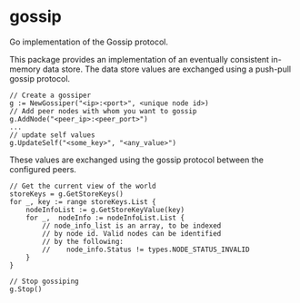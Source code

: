 # gossip
Go implementation of the Gossip protocol.

This package provides an implementation of an eventually consistent in-memory
data store. The data store values are exchanged using a push-pull gossip protocol.

```
// Create a gossiper
g := NewGossiper("<ip>:<port>", <unique node id>)
// Add peer nodes with whom you want to gossip
g.AddNode("<peer_ip>:<peer_port>")
...
// update self values 
g.UpdateSelf("<some_key>", "<any_value>")
```

These values are exchanged using the gossip protocol between the configured
peers.

```
// Get the current view of the world
storeKeys = g.GetStoreKeys()
for _, key := range storeKeys.List {
	nodeInfoList := g.GetStoreKeyValue(key)
	for _,  nodeInfo := nodeInfoList.List {
		// node_info_list is an array, to be indexed
		// by node id. Valid nodes can be identified
		// by the following:
		//    node_info.Status != types.NODE_STATUS_INVALID
	}
}

// Stop gossiping
g.Stop()
```
